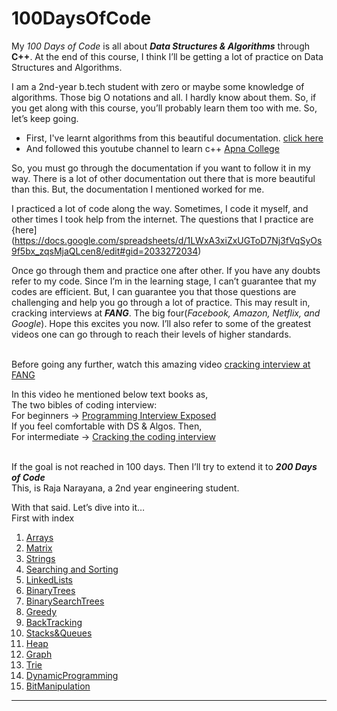 # 100DaysOfCode
My _100 Days of Code_ is all about ***Data Structures & Algorithms*** through **C++**. At the end of this course, I think I’ll be getting a lot of practice on Data Structures and Algorithms.<br />

I am a 2nd-year b.tech student with zero or maybe some knowledge of algorithms. Those big O notations and all. I hardly know about them. So, if you get along with this course, you’ll probably learn them too with me. So, let’s keep going.<br />

* First, I've learnt algorithms from this beautiful documentation. [click here](http://discrete.gr/complexity/) <br />
* And followed this youtube channel to learn c++ [Apna College](https://www.youtube.com/channel/UCBwmMxybNva6P_5VmxjzwqA)

So, you must go through the documentation if you want to follow it in my way. There is a lot of other documentation out there that is more beautiful than this. But, the documentation I mentioned worked for me. <br />

I practiced a lot of code along the way. Sometimes, I code it myself, and other times I took help from the internet. The questions that I practice are {here](https://docs.google.com/spreadsheets/d/1LWxA3xiZxUGToD7Nj3fVqSyOs9f5bx_zqsMjaQLcen8/edit#gid=2033272034) <br />

Once go through them and practice one after other. If you have any doubts refer to my code. Since I’m in the learning stage, I can’t guarantee that my codes are efficient. But, I can guarantee you that those questions are challenging and help you go through a lot of practice. This may result in, cracking interviews at ***FANG***. The big four(*Facebook, Amazon, Netflix, and Google*). Hope this excites you now. I’ll also refer to some of the greatest videos one can go through to reach their levels of higher standards.<br /><br />

Before going any further, watch this amazing video [cracking interview at FANG](https://www.youtube.com/watch?v=YJZCUhxNCv8&t=1468s) <br />

In this video he mentioned below text books as,<br />
The two bibles of coding interview: <br />
For beginners -> [Programming Interview Exposed](https://github.com/shshankar1/ebooks/blob/master/Programming%20Interviews%20Exposed.PDF) <br />
If you feel comfortable with DS & Algos. Then, <br />
For intermediate -> [Cracking the coding interview](https://github.com/alxerg/Books-1/blob/master/Cracking%20the%20Coding%20Interview%2C%206th%20Edition%20189%20Programming%20Questions%20and%20Solutions.pdf) <br /><br />

If the goal is not reached in 100 days. Then I’ll try to extend it to ***200 Days of Code*** <br />
This, is Raja Narayana, a 2nd year engineering student. <br />

With that said. Let’s dive into it…<br />
First with index<br />
1. [Arrays](https://github.com/RajVadeghar/100DaysOfCode/blob/main/arrays_content.md)
2. [Matrix](https://github.com/RajVadeghar/100DaysOfCode/blob/main/matrix_contents.md)
3. [Strings](#)
4. [Searching and Sorting](#)
5. [LinkedLists](#)
6. [BinaryTrees](#)
7. [BinarySearchTrees](#)
8. [Greedy](#)
9. [BackTracking](#)
10. [Stacks&Queues](#)
11. [Heap](#)
12. [Graph](#)
13. [Trie](#)
14. [DynamicProgramming](#)
15. [BitManipulation](#)

----
